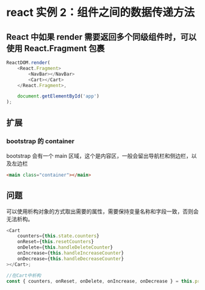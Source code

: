 # react 实例 2：组件之间的数据传递方法

## React 中如果 render 需要返回多个同级组件时，可以使用 React.Fragment 包裹

```js
ReactDOM.render(
	<React.Fragment>
		<NavBar></NavBar>
		<Cart></Cart>
	</React.Fragment>,

	document.getElementById('app')
);
```

## 扩展

### bootstrap 的 container

bootstrap 会有一个 main 区域，这个是内容区，一般会留出导航栏和侧边栏，以及左边栏

```html
<main class="container"></main>
```

## 问题

可以使用析构对象的方式取出需要的属性，需要保持变量名称和字段一致，否则会无法析构。

```js
<Cart
	counters={this.state.counters}
	onReset={this.resetCounters}
	onDelete={this.handleDeleteCounter}
	onIncrease={this.handleIncreaseCounter}
	onDecrease={this.handleDecreaseCounter}
></Cart>;

//在Cart中析构
const { counters, onReset, onDelete, onIncrease, onDecrease } = this.props;
```
